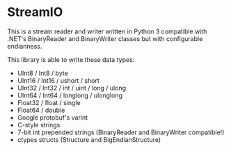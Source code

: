 # StreamIO

This is a stream reader and writer written in Python 3 compatible with .NET's BinaryReader and BinaryWriter classes but with configurable endianness.

This library is able to write these data types:
* UInt8 / Int8 / byte
* UInt16 / Int16 / ushort / short
* UInt32 / Int32 / int / uint / long / ulong
* UInt64 / Int64 / longlong / ulonglong
* Float32 / float / single
* Float64 / double
* Google protobuf's varint
* C-style strings
* 7-bit int prepended strings (BinaryReader and BinaryWriter compatible!)
* ctypes structs (Structure and BigEndianStructure)